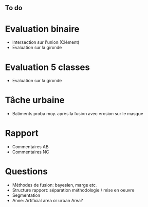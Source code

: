## To do

# Evaluation binaire
- Intersection sur l'union (Clément)
- Evaluation sur la gironde

# Evaluation 5 classes
- Evaluation sur la gironde

# Tâche urbaine
- Batiments proba moy. après la fusion avec erosion sur le masque

# Rapport
- Commentaires AB
- Commentaires NC

# Questions
- Méthodes de fusion: bayesien, marge etc.
- Structure rapport: séparation méthodologie / mise en oeuvre
- Segmentation
- Anne: Artificial area or urban Area?
